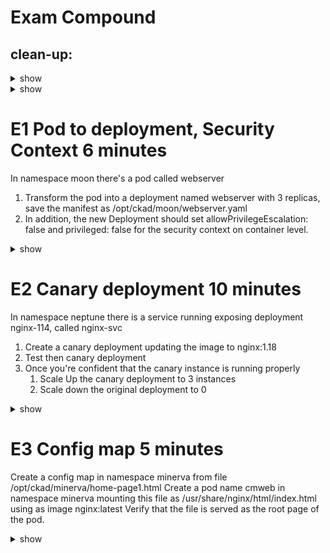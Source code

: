 # Exam Compound


## clean-up:
<details><summary>show</summary>
<p>

```bash
# E1
rm -f /opt/ckad/moon/*

kubectl delete ns moon

# E2
rm -f /opt/ckad/neptune/*
kubectl delete ns neptune

# E3
rm -f /opt/ckad/minerva/*
kubectl delete ns minerva
```
</p>
</details>


<details><summary>show</summary>
<p>

## Setup:
```bash
# E1
mkdir -p /opt/ckad/moon/

kubectl create ns moon

cat << EOF > /opt/ckad/moon/webserver-pod.yaml
apiVersion: v1
kind: Pod
metadata:
  creationTimestamp: null
  labels:
    id: webserver
  name: webserver
  namespace: moon
spec:
  containers:
  - image: nginx
    name: webserver
    resources: {}
  dnsPolicy: ClusterFirst
  restartPolicy: Always
status: {}
EOF

kubectl apply -f /opt/ckad/moon/webserver-pod.yaml

# E2
mkdir -p /opt/ckad/neptune/
kubectl create ns neptune

cat << EOF > /opt/ckad/neptune/nginx-114.yaml
apiVersion: apps/v1
kind: Deployment
metadata:
  creationTimestamp: null
  labels:
    app: nginx-114
    service: webserver
  name: nginx-114
spec:
  replicas: 3
  selector:
    matchLabels:
      app: nginx-114
  strategy: {}
  template:
    metadata:
      creationTimestamp: null
      labels:
        service: webserver
        app: nginx-114
    spec:
      containers:
      - image: nginx:1.14
        name: nginx
        ports:
        - containerPort: 80
        resources: {}
status: {}
EOF

kubectl -n neptune apply -f /opt/ckad/neptune/nginx-114.yaml
kubectl -n neptune expose deploy nginx-114 --port=80

# E3
mkdir -p /opt/ckad/minerva/
kubectl create ns minerva

cat << EOF > /opt/ckad/minerva/home-page1.html
<!DOCTYPE html>
<html>
<head>
    <title>Welcome to deploy version 1</title>
    <style>
        html { color-scheme: light dark; }
        body { width: 35em; margin: 0 auto;
            font-family: Tahoma, Verdana, Arial, sans-serif; }
    </style>
</head>
<body>
<h1>Welcome to deploy version 1</h1>
<p><em>Thank you for using nginx.</em></p>
</body>
</html>
EOF

cat << EOF > /opt/ckad/minerva/home-page2.html
<!DOCTYPE html>
<html>
<head>
    <title>Welcome to deploy version 1</title>
    <style>
        html { color-scheme: light dark; }
        body { width: 35em; margin: 0 auto;
            font-family: Tahoma, Verdana, Arial, sans-serif; }
    </style>
</head>
<body>
<h1>Welcome to deploy version 1</h1>
<p><em>Thank you for using nginx.</em></p>
</body>
</html>
EOF
```


</p>
</details>


# E1 Pod to deployment, Security Context 6 minutes
In namespace moon there's a pod called webserver
1. Transform the pod into a deployment named webserver with 3 replicas, save the manifest as /opt/ckad/moon/webserver.yaml 
2. In addition, the new Deployment should set allowPrivilegeEscalation: false and privileged: false for the security context on container level.


<details><summary>show</summary>
<p>

</p>
</details>


# E2 Canary deployment 10 minutes
In namespace neptune there is a service running exposing deployment nginx-114, called nginx-svc
1. Create a canary deployment updating the image to nginx:1.18
2. Test then canary deployment 
3. Once you're confident that the canary instance is running properly
    1. Scale Up the canary deployment to 3 instances
    2. Scale down the original deployment to 0

<details><summary>show</summary>
<p>


</p>
</details>


# E3 Config map 5 minutes
Create a config map in namespace minerva from file /opt/ckad/minerva/home-page1.html
Create a pod name cmweb in namespace minerva mounting this file as /usr/share/nginx/html/index.html using as image nginx:latest
Verify that the file is served as the root page of the pod.

<details><summary>show</summary>
<p>


</p>
</details>


